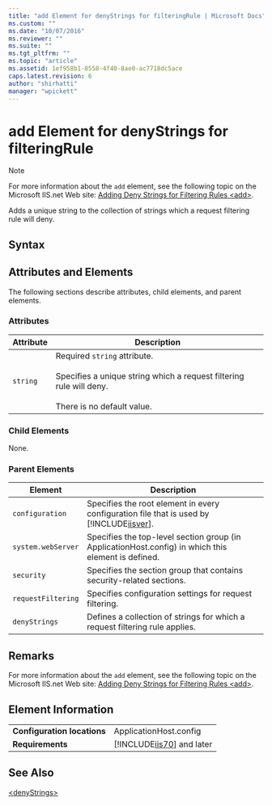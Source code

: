 ```yaml
---
title: "add Element for denyStrings for filteringRule | Microsoft Docs"
ms.custom: ""
ms.date: "10/07/2016"
ms.reviewer: ""
ms.suite: ""
ms.tgt_pltfrm: ""
ms.topic: "article"
ms.assetid: 1ef958b1-8558-4f40-8ae0-ac7718dc5ace
caps.latest.revision: 6
author: "shirhatti"
manager: "wpickett"
---
```

# add Element for denyStrings for filteringRule
> [!NOTE]
>  For more information about the `add` element, see the following topic on the Microsoft IIS.net Web site: [Adding Deny Strings for Filtering Rules \<add>](http://www.iis.net/ConfigReference/system.webServer/security/requestFiltering/filteringRules/filteringRule/denyStrings/add).  
  
 Adds a unique string to the collection of strings which a request filtering rule will deny.  
  
## Syntax  
  
## Attributes and Elements  
 The following sections describe attributes, child elements, and parent elements.  
  
### Attributes  
  
|Attribute|Description|  
|---------------|-----------------|  
|`string`|Required `string` attribute.<br /><br /> Specifies a unique string which a request filtering rule will deny.<br /><br /> There is no default value.|  
  
### Child Elements  
 None.  
  
### Parent Elements  
  
|Element|Description|  
|-------------|-----------------|  
|`configuration`|Specifies the root element in every configuration file that is used by [!INCLUDE[iisver](../../reference/admin/includes/iisver-md.md)].|  
|`system.webServer`|Specifies the top-level section group (in ApplicationHost.config) in which this element is defined.|  
|`security`|Specifies the section group that contains security-related sections.|  
|`requestFiltering`|Specifies configuration settings for request filtering.|  
|`denyStrings`|Defines a collection of strings for which a request filtering rule applies.|  
  
## Remarks  
 For more information about the `add` element, see the following topic on the Microsoft IIS.net Web site: [Adding Deny Strings for Filtering Rules \<add>](http://www.iis.net/ConfigReference/system.webServer/security/requestFiltering/filteringRules/filteringRule/denyStrings/add).  
  
## Element Information  
  
|||  
|-|-|  
|**Configuration locations**|ApplicationHost.config|  
|**Requirements**|[!INCLUDE[iis70](../../reference/admin/includes/iis70-md.md)] and later|  
  
## See Also  
 [\<denyStrings>](../../reference/admin/denystrings-element-for-filteringrule-for-filteringrules.md)
